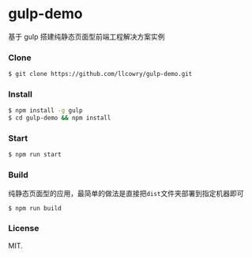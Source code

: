 # gulp-demo

基于 gulp 搭建纯静态页面型前端工程解决方案实例


### Clone

``` bash
$ git clone https://github.com/llcowry/gulp-demo.git
```

### Install

``` bash
$ npm install -g gulp
$ cd gulp-demo && npm install
```

### Start

``` bash
$ npm run start
```

### Build

纯静态页面型的应用，最简单的做法是直接把`dist`文件夹部署到指定机器即可

``` bash
$ npm run build
```

### License

MIT.
